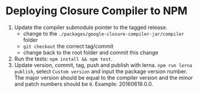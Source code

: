 # Deploying Closure Compiler to NPM

 1. Update the compiler submodule pointer to the tagged release.
    * change to the `./packages/google-closure-compiler-jar/compiler` folder
    * `git checkout` the correct tag/commit
    * change back to the root folder and commit this change
 2. Run the tests: `npm install && npm test`.
 3. Update version, commit, tag, push and publish with lerna.
    `npm run lerna publish`, select `Custom version` and input the package version number.
    The major version should be equal to the compiler version
    and the minor and patch numbers should be `0`. Example: 20160619.0.0.
